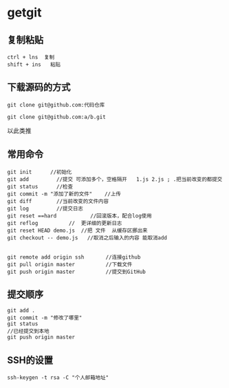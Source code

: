 # getgit
## 复制粘贴

```
ctrl + lns	复制
shift + ins   粘贴
```



## 下载源码的方式    


```
git clone git@github.com:代码仓库
```



```
git clone git@github.com:a/b.git
```

以此类推



## 常用命令

```
git init      //初始化
git add 		//提交 可添加多个，空格隔开   1.js 2.js ; .把当前改变的都提交
git status      //检查
git commit -m "添加了新的文件"    //上传
git diff		//当前改变的文件内容
git log 		//提交日志
git reset ==hard           //回滚版本，配合log使用
git reflog 			//  更详细的更新日志
git reset HEAD demo.js	//把 文件  从缓存区挪出来
git checkout -- demo.js   //取消之后输入的内容 能取消add


git remote add origin ssh 		//连接github
git pull origin master			//下载文件
git push origin master			//提交到GitHub
```



## 提交顺序

```
git add .
git commit -m "修改了哪里"
git status
//已经提交到本地
git push origin master
```



## SSH的设置

```
ssh-keygen -t rsa -C "个人邮箱地址"



```
















